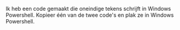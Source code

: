 Ik heb een code gemaakt die oneindige tekens schrijft in Windows Powershell. Kopieer één van de twee code's en plak ze in Windows Powershell.

